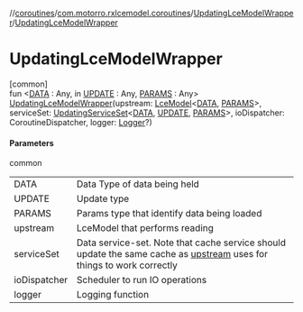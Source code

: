 //[coroutines](../../../index.md)/[com.motorro.rxlcemodel.coroutines](../index.md)/[UpdatingLceModelWrapper](index.md)/[UpdatingLceModelWrapper](-updating-lce-model-wrapper.md)

# UpdatingLceModelWrapper

[common]\
fun &lt;[DATA](index.md) : Any, in [UPDATE](index.md) : Any, [PARAMS](index.md) : Any&gt; [UpdatingLceModelWrapper](-updating-lce-model-wrapper.md)(upstream: [LceModel](../-lce-model/index.md)&lt;[DATA](index.md), [PARAMS](index.md)&gt;, serviceSet: [UpdatingServiceSet](../../com.motorro.rxlcemodel.coroutines.service/-updating-service-set/index.md)&lt;[DATA](index.md), [UPDATE](index.md), [PARAMS](index.md)&gt;, ioDispatcher: CoroutineDispatcher, logger: [Logger](../../../../common/com.motorro.rxlcemodel.common/-logger/index.md)?)

#### Parameters

common

| | |
|---|---|
| DATA | Data Type of data being held |
| UPDATE | Update type |
| PARAMS | Params type that identify data being loaded |
| upstream | LceModel that performs reading |
| serviceSet | Data service-set. Note that cache service should update the same cache as [upstream](../../../../coroutines/com.motorro.rxlcemodel.coroutines/-updating-lce-model-wrapper/[60]init[62].md) uses for things to work correctly |
| ioDispatcher | Scheduler to run IO operations |
| logger | Logging function |
